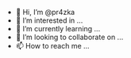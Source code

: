 - 👋 Hi, I’m @pr4zka
- 👀 I’m interested in ...
- 🌱 I’m currently learning ...
- 💞️ I’m looking to collaborate on ...
- 📫 How to reach me ...

<!---
pr4zka/pr4zka is a ✨ special ✨ repository because its `README.md` (this file) appears on your GitHub profile.
You can click the Preview link to take a look at your changes.
--->

